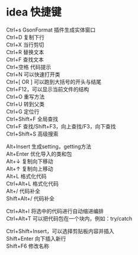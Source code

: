 <h1>idea 快捷键</h1>

Ctrl+s  GsonFormat 插件生成实体窗口    <br/>
Ctrl+D  复制下行                      <br/>
Ctrl+X  当行剪切                      <br/>
Ctrl+R  替换文本                      <br/>
Ctrl+F  查找文本                      <br/>
Ctrl+空格 代码提示                    <br/>
Ctrl+N    可以快速打开类              <br/>
Ctrl+[ OR ] 可以跑到大括号的开头与结尾 <br/>
Ctrl+F12，可以显示当前文件的结构       <br/>
Ctrl+O    重写方法                    <br/>
Ctrl+U    转到父类                    <br/>
Ctrl+G    定位行                      <br/>
Ctrl+Shift+F 全局查找                 <br/>
Ctrl+F      查找/Shift+F3，向上查找/F3，向下查找 <br/>
Ctrl+Shift+S 高级搜索                 <br/>

Alt+Insert 生成setting，getting方法   <br/>
Alt+Enter  优化导入的类和包           <br/>
Alt+↓       复制向下移动              <br/>
Alt+↑       复制向上移动              <br/>
Alt+L       格式化代码                <br/>
Ctrl+Alt+L  格式化代码                <br/>
Alt+/       代码补全                  <br/>
Shift+Alt+/ 代码补全                  <br/>

Ctrl+Alt+I  将选中的代码进行自动缩进编排 <br/>
Ctrl+Alt+T  可以把代码包在一个块内，例如：try/catch <br/>

Ctrl+Shift+Insert，可以选择剪贴板内容并插入 <br/>
Shift+Enter        向下插入新行       <br/>
Shift+F6           修改名称           <br/>